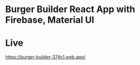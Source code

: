 # Burger Builder React App with Firebase, Material UI
# Live
https://burger-builder-374c1.web.app/



